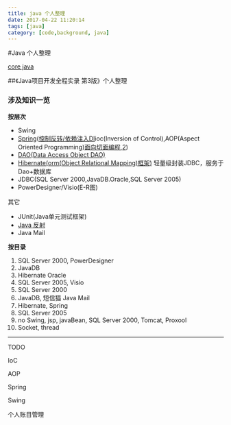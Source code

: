 ```yaml
---
title: java 个人整理
date: 2017-04-22 11:20:14
tags: [java]
category: [code,background, java]
---
```


#Java 个人整理

[core java](http://www.studytonight.com/java/overview-of-java.php)

##《Java项目开发全程实录 第3版》个人整理

### 涉及知识一览

**按层次**

* Swing
* [Spring](http://www.runoob.com/w3cnote/basic-knowledge-summary-of-spring.html)([控制反转/依赖注入DI](http://www.cnblogs.com/jailu/archive/2006/08/18/479978.html)ioc(Inversion of Control),AOP(Aspect Oriented Programming)[面向切面编程](http://www.cnblogs.com/yanbincn/archive/2012/06/01/2530377.html),[2](http://jinnianshilongnian.iteye.com/blog/1474325))
* [DAO(Data Access Object DAO)](http://blog.csdn.net/cping1982/article/details/2101247)
* [Hibernate(orm(Object Relational Mapping)框架)](http://wiki.jikexueyuan.com/project/hibernate/examples.html) 轻量级封装JDBC，服务于Dao+数据库
* JDBC(SQL Server 2000,JavaDB.Oracle,SQL Server 2005)
* PowerDesigner/Visio(E-R图)

其它
* JUnit(Java单元测试框架)
* [Java 反射](http://blog.csdn.net/ritterliu/article/details/7764849)
* Java Mail

**按目录**

1.  SQL Server 2000, PowerDesigner
2.  JavaDB
3.  Hibernate Oracle
4.  SQL Server 2005, Visio
5.  SQL Server 2000
6.  JavaDB, 短信猫 Java Mail
7.  Hibernate, Spring
8.  SQL Server 2005
9.  no Swing, jsp, javaBean, SQL Server 2000, Tomcat, Proxool
10. Socket, thread

---

TODO

IoC

AOP

Spring

Swing

个人账目管理




